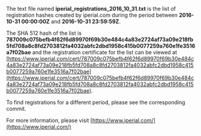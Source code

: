 The text file named **iperial_registrations_2016_10_31.txt** is the list of registration hashes created by iperial.com during the period between **2016-10-31 00:00:00Z** and **2016-10-31 23:59:59Z**.

The SHA 512 hash of the list is **787009c075befb4f62f6d89970f69b30e484c4a83e2724af73a09e218fb5fd708a8c8fd2703812fa4032abfc2dbd1958c415b0077259a760e1fe3516a7f02bae** and the registration certificate for the list can be viewed at [https://www.iperial.com/cert/787009c075befb4f62f6d89970f69b30e484c4a83e2724af73a09e218fb5fd708a8c8fd2703812fa4032abfc2dbd1958c415b0077259a760e1fe3516a7f02bae](https://www.iperial.com/cert/787009c075befb4f62f6d89970f69b30e484c4a83e2724af73a09e218fb5fd708a8c8fd2703812fa4032abfc2dbd1958c415b0077259a760e1fe3516a7f02bae).

To find registrations for a different period, please see the corresponding commit.

For more information, please visit [https://www.iperial.com/](https://www.iperial.com/)
